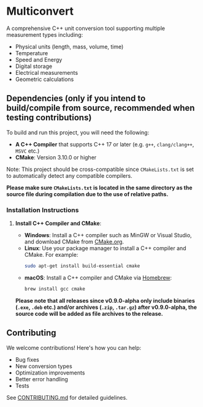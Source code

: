 # Multiconvert
A comprehensive C++ unit conversion tool supporting multiple measurement types including:
- Physical units (length, mass, volume, time)
- Temperature
- Speed and Energy
- Digital storage
- Electrical measurements
- Geometric calculations

## Dependencies (only if you intend to build/compile from source, recommended when testing contributions)

To build and run this project, you will need the following:

- **A C++ Compiler** that supports C++ 17 or later (e.g. `g++`, `clang/clang++`, `MSVC` etc.)
- **CMake**: Version 3.10.0 or higher

Note: This project should be cross-compatible since `CMakeLists.txt` is set to automatically detect any compatible compilers.

**Please make sure `CMakeLists.txt` is located in the same directory as the source file during compilation due to the use of relative paths.**

### Installation Instructions

1. **Install C++ Compiler and CMake**:

   - **Windows**: Install a C++ compiler such as MinGW or Visual Studio, and download CMake from [CMake.org](https://cmake.org/download/).
   - **Linux**: Use your package manager to install a C++ compiler and CMake. For example:
     ```bash
     sudo apt-get install build-essential cmake
     ```
   - **macOS**: Install a C++ compiler and CMake via [Homebrew](https://brew.sh/):
     ```bash
     brew install gcc cmake
     ```

   **Please note that all releases since v0.9.0-alpha only include binaries (`.exe`, `.deb` etc.) and/or archives (`.zip`, `.tar.gz`)
   after v0.9.0-alpha, the source code will be added as file archives to the release.** 

## Contributing
We welcome contributions! Here's how you can help:
- Bug fixes
- New conversion types
- Optimization improvements
- Better error handling
- Tests

See [CONTRIBUTING.md](https://github.com/TheSkyler-Dev/Multiconvert/blob/main/CONTRIBUTING.md) for detailed guidelines.
